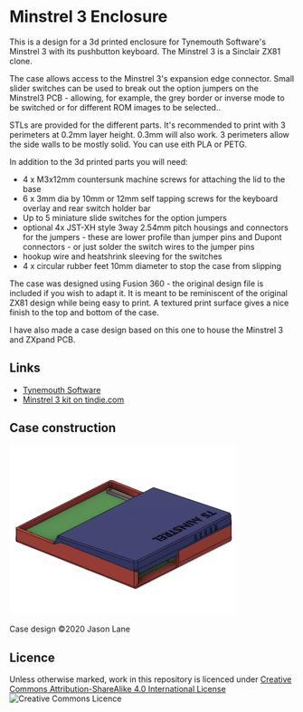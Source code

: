 # Minstrel 3 Enclosure
This is a design for a 3d printed enclosure for Tynemouth Software's
Minstrel 3 with its pushbutton keyboard. The Minstrel 3 is a Sinclair ZX81 clone.

The case allows access to the Minstrel 3's expansion edge connector. Small slider switches can be used to break out the option jumpers on the Minstrel3 PCB - allowing, for example, the grey border or inverse mode to be switched or for different ROM images to be selected..

STLs are provided for the different parts. It's recommended to print with 3 perimeters at 0.2mm layer height. 0.3mm will also work. 3 perimeters allow the side walls to be mostly solid. You can use eith PLA or PETG. 

In addition to the 3d printed parts you will need:

* 4 x M3x12mm countersunk machine screws for attaching the lid to the base
* 6 x 3mm dia by 10mm or 12mm self tapping screws for the keyboard overlay and rear switch holder bar
* Up to 5 miniature slide switches for the option jumpers
* optional 4x JST-XH style 3way 2.54mm pitch housings and connectors for the jumpers - these are lower profile than jumper pins and Dupont connectors - or just solder the switch wires to the jumper pins
* hookup wire and heatshrink sleeving for the switches
* 4 x circular rubber feet 10mm diameter to stop the case from slipping

The case was designed using Fusion 360 - the original design file is
included if you wish to adapt it. It is meant to be reminiscent of the original ZX81 design while being easy to print. A textured print surface gives a nice finish to the top and bottom of the case.

I have also made a case design based on this one to house the Minstrel 3 and ZXpand PCB.

## Links

* [Tynemouth Software](http://www.tynemouthsoftware.co.uk/)
* [Minstrel 3 kit on tindie.com](https://www.tindie.com/products/tynemouthsw/minstrel-issue-3-zx81-compatible-computer-kit/)

## Case construction

<img src="images/minstrelCase.png" alt="Minstrel 3 in 3d printed case" width="400">

Case design ©2020 Jason Lane

## Licence

Unless otherwise marked, work in this repository is licenced under [Creative Commons Attribution-ShareAlike 4.0 International License](http://creativecommons.org/licenses/by-sa/4.0/)  ![Creative Commons Licence](https://i.creativecommons.org/l/by-sa/4.0/88x31.png)
